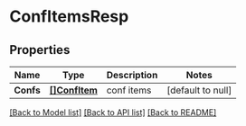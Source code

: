 # ConfItemsResp

## Properties
Name | Type | Description | Notes
------------ | ------------- | ------------- | -------------
**Confs** | [**[]ConfItem**](ConfItem.md) | conf items | [default to null]

[[Back to Model list]](../README.md#documentation-for-models) [[Back to API list]](../README.md#documentation-for-api-endpoints) [[Back to README]](../README.md)


